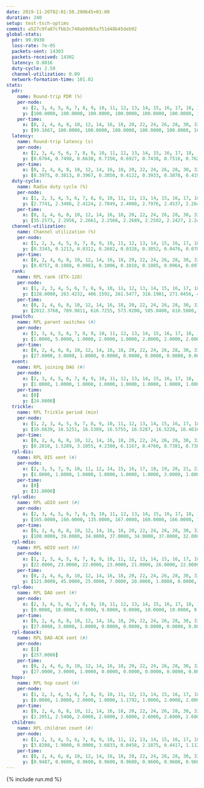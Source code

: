 ```yaml
---
date: 2019-11-26T02:01:50.290645+01:00
duration: 240
setup: test-tsch-optims
commit: a527c9fa87cfbb3c740ab9db5a751d48b45deb92
global-stats:
  pdr: 99.9930
  loss-rate: 7e-05
  packets-sent: 14303
  packets-received: 14302
  latency: 0.8016
  duty-cycle: 2.50
  channel-utilization: 0.09
  network-formation-time: 101.02
stats:
  pdr:
    name: Round-trip PDR (%)
    per-node:
      x: [2, 3, 4, 5, 6, 7, 8, 9, 10, 11, 12, 13, 14, 15, 16, 17, 18, 19, 20, 21, 22, 23, 24, 25]
      y: [100.0000, 100.0000, 100.0000, 100.0000, 100.0000, 100.0000, 100.0000, 100.0000, 100.0000, 100.0000, 100.0000, 100.0000, 100.0000, 100.0000, 100.0000, 100.0000, 100.0000, 100.0000, 100.0000, 100.0000, 100.0000, 100.0000, 100.0000, 99.8387]
    per-time:
      x: [0, 2, 4, 6, 8, 10, 12, 14, 16, 18, 20, 22, 24, 26, 28, 30, 32, 34, 36, 38, 40, 42, 44, 46, 48, 50, 52, 54, 56, 58, 60, 62, 64, 66, 68, 70, 72, 74, 76, 78, 80, 82, 84, 86, 88, 90, 92, 94, 96, 98, 100, 102, 104, 106, 108, 110, 112, 114, 116, 118, 120, 122, 124, 126, 128, 130, 132, 134, 136, 138, 140, 142, 144, 146, 148, 150, 152, 154, 156, 158, 160, 162, 164, 166, 168, 170, 172, 174, 176, 178, 180, 182, 184, 186, 188, 190, 192, 194, 196, 198, 200, 202, 204, 206, 208, 210, 212, 214, 216, 218, 220, 222, 224, 226, 228, 230, 232, 234, 236, 238, 240]
      y: [99.1667, 100.0000, 100.0000, 100.0000, 100.0000, 100.0000, 100.0000, 100.0000, 100.0000, 100.0000, 100.0000, 100.0000, 100.0000, 100.0000, 100.0000, 100.0000, 100.0000, 100.0000, 100.0000, 100.0000, 100.0000, 100.0000, 100.0000, 100.0000, 100.0000, 100.0000, 100.0000, 100.0000, 100.0000, 100.0000, 100.0000, 100.0000, 100.0000, 100.0000, 100.0000, 100.0000, 100.0000, 100.0000, 100.0000, 100.0000, 100.0000, 100.0000, 100.0000, 100.0000, 100.0000, 100.0000, 100.0000, 100.0000, 100.0000, 100.0000, 100.0000, 100.0000, 100.0000, 100.0000, 100.0000, 100.0000, 100.0000, 100.0000, 100.0000, 100.0000, 100.0000, 100.0000, 100.0000, 100.0000, 100.0000, 100.0000, 100.0000, 100.0000, 100.0000, 100.0000, 100.0000, 100.0000, 100.0000, 100.0000, 100.0000, 100.0000, 100.0000, 100.0000, 100.0000, 100.0000, 100.0000, 100.0000, 100.0000, 100.0000, 100.0000, 100.0000, 100.0000, 100.0000, 100.0000, 100.0000, 100.0000, 100.0000, 100.0000, 100.0000, 100.0000, 100.0000, 100.0000, 100.0000, 100.0000, 100.0000, 100.0000, 100.0000, 100.0000, 100.0000, 100.0000, 100.0000, 100.0000, 100.0000, 100.0000, 100.0000, 100.0000, 100.0000, 100.0000, 100.0000, 100.0000, 100.0000, 100.0000, 100.0000, 100.0000, 100.0000, null]
  latency:
    name: Round-trip latency (s)
    per-node:
      x: [2, 3, 4, 5, 6, 7, 8, 9, 10, 11, 12, 13, 14, 15, 16, 17, 18, 19, 20, 21, 22, 23, 24, 25]
      y: [0.6704, 0.7498, 0.6630, 0.7350, 0.6927, 0.7438, 0.7516, 0.7628, 0.6986, 0.8203, 0.7397, 0.6972, 0.7817, 0.7465, 0.8361, 0.8357, 0.8062, 0.8683, 0.8538, 0.9584, 0.8914, 1.0302, 0.9792, 0.9205]
    per-time:
      x: [0, 2, 4, 6, 8, 10, 12, 14, 16, 18, 20, 22, 24, 26, 28, 30, 32, 34, 36, 38, 40, 42, 44, 46, 48, 50, 52, 54, 56, 58, 60, 62, 64, 66, 68, 70, 72, 74, 76, 78, 80, 82, 84, 86, 88, 90, 92, 94, 96, 98, 100, 102, 104, 106, 108, 110, 112, 114, 116, 118, 120, 122, 124, 126, 128, 130, 132, 134, 136, 138, 140, 142, 144, 146, 148, 150, 152, 154, 156, 158, 160, 162, 164, 166, 168, 170, 172, 174, 176, 178, 180, 182, 184, 186, 188, 190, 192, 194, 196, 198, 200, 202, 204, 206, 208, 210, 212, 214, 216, 218, 220, 222, 224, 226, 228, 230, 232, 234, 236, 238, 240]
      y: [0.3975, 0.3813, 0.3967, 0.3850, 0.4122, 0.3933, 0.3878, 0.4197, 0.3856, 0.3955, 0.4014, 0.3917, 0.3604, 0.3776, 0.3964, 0.3795, 0.3920, 0.3563, 0.3656, 0.3816, 0.3858, 0.3778, 0.3597, 0.3638, 0.3833, 0.3563, 0.3882, 0.3558, 0.3577, 0.3684, 0.3573, 0.3293, 0.3490, 0.3552, 0.3282, 0.3412, 0.3297, 0.3496, 0.3202, 0.3474, 0.3216, 0.3736, 0.3691, 0.3958, 0.3601, 0.3576, 0.3567, 0.4448, 0.4598, 0.3887, 0.3250, 0.3373, 0.3984, 0.7368, 0.7477, 0.5288, 0.4430, 0.3747, 0.4282, 0.9392, 1.2750, 0.9749, 0.7535, 0.5016, 0.5269, 0.9560, 1.2823, 1.2868, 1.2773, 0.9469, 0.6752, 0.9745, 1.2692, 1.2880, 1.2960, 1.2670, 1.1757, 1.0914, 1.2612, 1.2935, 1.2876, 1.3181, 1.2742, 1.3060, 1.3004, 1.2962, 1.2685, 1.2976, 1.3102, 1.3098, 1.2938, 1.2760, 1.2964, 1.2895, 1.2792, 1.2838, 1.2931, 1.2775, 1.2763, 1.2777, 1.3053, 1.2781, 1.2662, 1.2685, 1.2934, 1.2955, 1.2587, 1.2807, 1.2622, 1.2715, 1.2482, 1.2960, 1.2652, 1.2629, 1.2795, 1.2511, 1.2588, 1.2697, 1.2598, 1.2530, null]
  duty-cycle:
    name: Radio duty cycle (%)
    per-node:
      x: [1, 2, 3, 4, 5, 6, 7, 8, 9, 10, 11, 12, 13, 14, 15, 16, 17, 18, 19, 20, 21, 22, 23, 24, 25]
      y: [2.7741, 2.3486, 2.4124, 2.7049, 2.4080, 2.7976, 2.4537, 2.2640, 2.3631, 2.3478, 2.4200, 2.3826, 2.5690, 2.4309, 2.5142, 2.4638, 2.5548, 2.4930, 2.5142, 2.6502, 2.4628, 2.5929, 2.6335, 2.5409, 2.4379]
    per-time:
      x: [0, 2, 4, 6, 8, 10, 12, 14, 16, 18, 20, 22, 24, 26, 28, 30, 32, 34, 36, 38, 40, 42, 44, 46, 48, 50, 52, 54, 56, 58, 60, 62, 64, 66, 68, 70, 72, 74, 76, 78, 80, 82, 84, 86, 88, 90, 92, 94, 96, 98, 100, 102, 104, 106, 108, 110, 112, 114, 116, 118, 120, 122, 124, 126, 128, 130, 132, 134, 136, 138, 140, 142, 144, 146, 148, 150, 152, 154, 156, 158, 160, 162, 164, 166, 168, 170, 172, 174, 176, 178, 180, 182, 184, 186, 188, 190, 192, 194, 196, 198, 200, 202, 204, 206, 208, 210, 212, 214, 216, 218, 220, 222, 224, 226, 228, 230, 232, 234, 236, 238]
      y: [35.2573, 2.2956, 2.2661, 2.2568, 2.2689, 2.2502, 2.2427, 2.2461, 2.2843, 2.2592, 2.2582, 2.2428, 2.2472, 2.2333, 2.2910, 2.2744, 2.2611, 2.2403, 2.2329, 2.2421, 2.2375, 2.2519, 2.2494, 2.2142, 2.2385, 2.2578, 2.2261, 2.2594, 2.2350, 2.2403, 2.2326, 2.2350, 2.2125, 2.2469, 2.2354, 2.2050, 2.2164, 2.2113, 2.2057, 2.2157, 2.2243, 2.2348, 2.2089, 2.2402, 2.2369, 2.2175, 2.2155, 2.2315, 2.2147, 2.2057, 2.2058, 2.2052, 2.2216, 2.2044, 2.2181, 2.2082, 2.2022, 2.2245, 2.2103, 2.2300, 2.2018, 2.2017, 2.2185, 2.2116, 2.2239, 2.2139, 2.2197, 2.2031, 2.2363, 2.2074, 2.2116, 2.2180, 2.2136, 2.2092, 2.2088, 2.2283, 2.2277, 2.2428, 2.2141, 2.2143, 2.2410, 2.2206, 2.2603, 2.2096, 2.2148, 2.2326, 2.2258, 2.2125, 2.2210, 2.2161, 2.2363, 2.2409, 2.2188, 2.2082, 2.2199, 2.2042, 2.2223, 2.2195, 2.2183, 2.2127, 2.2247, 2.2191, 2.2246, 2.2050, 2.2109, 2.2335, 2.2140, 2.2029, 2.2129, 2.1957, 2.2193, 2.2131, 2.2155, 2.2019, 2.2246, 2.2111, 2.1984, 2.2039, 2.2164, 2.1998]
  channel-utilization:
    name: Channel utilization (%)
    per-node:
      x: [1, 2, 3, 4, 5, 6, 7, 8, 9, 10, 11, 12, 13, 14, 15, 16, 17, 18, 19, 20, 21, 22, 23, 24, 25]
      y: [0.3343, 0.1213, 0.0312, 0.2682, 0.0328, 0.3052, 0.0476, 0.0708, 0.0350, 0.0602, 0.0320, 0.0878, 0.1659, 0.0324, 0.1236, 0.0943, 0.0331, 0.0738, 0.0400, 0.1002, 0.0315, 0.0613, 0.0350, 0.0311, 0.0344]
    per-time:
      x: [0, 2, 4, 6, 8, 10, 12, 14, 16, 18, 20, 22, 24, 26, 28, 30, 32, 34, 36, 38, 40, 42, 44, 46, 48, 50, 52, 54, 56, 58, 60, 62, 64, 66, 68, 70, 72, 74, 76, 78, 80, 82, 84, 86, 88, 90, 92, 94, 96, 98, 100, 102, 104, 106, 108, 110, 112, 114, 116, 118, 120, 122, 124, 126, 128, 130, 132, 134, 136, 138, 140, 142, 144, 146, 148, 150, 152, 154, 156, 158, 160, 162, 164, 166, 168, 170, 172, 174, 176, 178, 180, 182, 184, 186, 188, 190, 192, 194, 196, 198, 200, 202, 204, 206, 208, 210, 212, 214, 216, 218, 220, 222, 224, 226, 228, 230, 232, 234, 236, 238]
      y: [0.0757, 0.1088, 0.0983, 0.1006, 0.1010, 0.1005, 0.0964, 0.0971, 0.1074, 0.0998, 0.1014, 0.0944, 0.0975, 0.0930, 0.1107, 0.1038, 0.0999, 0.0946, 0.0946, 0.0977, 0.0947, 0.0992, 0.0984, 0.0868, 0.0942, 0.1015, 0.0884, 0.1017, 0.0943, 0.0974, 0.0911, 0.0941, 0.0854, 0.1029, 0.0944, 0.0864, 0.0885, 0.0893, 0.0853, 0.0886, 0.0912, 0.0937, 0.0879, 0.0953, 0.0979, 0.0891, 0.0908, 0.0954, 0.0899, 0.0852, 0.0869, 0.0869, 0.0916, 0.0856, 0.0917, 0.0878, 0.0853, 0.0931, 0.0867, 0.0922, 0.0841, 0.0845, 0.0908, 0.0886, 0.0920, 0.0900, 0.0906, 0.0847, 0.0941, 0.0882, 0.0889, 0.0891, 0.0876, 0.0853, 0.0853, 0.0918, 0.0900, 0.0945, 0.0858, 0.0866, 0.0943, 0.0877, 0.1005, 0.0879, 0.0895, 0.0922, 0.0913, 0.0871, 0.0899, 0.0891, 0.0949, 0.0956, 0.0879, 0.0868, 0.0888, 0.0838, 0.0896, 0.0896, 0.0890, 0.0882, 0.0907, 0.0885, 0.0880, 0.0844, 0.0875, 0.0923, 0.0879, 0.0850, 0.0881, 0.0816, 0.0890, 0.0881, 0.0874, 0.0835, 0.0912, 0.0882, 0.0838, 0.0853, 0.0880, 0.0829]
  rank:
    name: RPL rank (ETX-128)
    per-node:
      x: [1, 2, 3, 4, 5, 6, 7, 8, 9, 10, 11, 12, 13, 14, 15, 16, 17, 18, 19, 20, 21, 22, 23, 24, 25]
      y: [128.0000, 263.4232, 406.1592, 261.5477, 318.1901, 271.0456, 403.1074, 414.7397, 531.3595, 401.3237, 577.0612, 437.6983, 477.8802, 590.0524, 477.7119, 557.6844, 826.3077, 633.0697, 755.1411, 668.2058, 802.3049, 697.4122, 822.1304, 844.4000, 822.7571]
    per-time:
      x: [0, 2, 4, 6, 8, 10, 12, 14, 16, 18, 20, 22, 24, 26, 28, 30, 32, 34, 36, 38, 40, 42, 44, 46, 48, 50, 52, 54, 56, 58, 60, 62, 64, 66, 68, 70, 72, 74, 76, 78, 80, 82, 84, 86, 88, 90, 92, 94, 96, 98, 100, 102, 104, 106, 108, 110, 112, 114, 116, 118, 120, 122, 124, 126, 128, 130, 132, 134, 136, 138, 140, 142, 144, 146, 148, 150, 152, 154, 156, 158, 160, 162, 164, 166, 168, 170, 172, 174, 176, 178, 180, 182, 184, 186, 188, 190, 192, 194, 196, 198, 200, 202, 204, 206, 208, 210, 212, 214, 216, 218, 220, 222, 224, 226, 228, 230, 232, 234, 236, 238, 240]
      y: [2012.3768, 789.9811, 616.7255, 573.9200, 585.0400, 610.5800, 610.9400, 613.7400, 607.5400, 629.7400, 627.4200, 641.6078, 629.0600, 621.6275, 637.2500, 617.2800, 606.3725, 585.1200, 582.3200, 598.0385, 599.3800, 589.6792, 587.6154, 557.5098, 613.6400, 608.6000, 604.9400, 590.7885, 591.8200, 605.6981, 589.7600, 588.6667, 577.0200, 585.3148, 555.9231, 527.9200, 537.1800, 537.7647, 529.4200, 524.8400, 529.3400, 534.2200, 518.3600, 534.7255, 523.7200, 519.3137, 516.8824, 509.7778, 490.4314, 477.5200, 475.5200, 470.9200, 474.7400, 477.8600, 493.1961, 488.0588, 480.4600, 475.7000, 481.6863, 483.7400, 489.1373, 479.7800, 478.3137, 470.3725, 464.4902, 467.9216, 467.3800, 463.8000, 463.2600, 463.0800, 462.8824, 461.5294, 480.0392, 484.8000, 485.8235, 486.6000, 485.2600, 499.0566, 486.8400, 491.7059, 488.0577, 489.7800, 478.6981, 476.8039, 478.6600, 476.7925, 476.8600, 493.5400, 501.9600, 499.8800, 498.7800, 492.9630, 485.6923, 480.5200, 487.0000, 490.0000, 492.9600, 508.6471, 506.5283, 494.3654, 487.7692, 479.1600, 483.4118, 479.3200, 477.5400, 474.8431, 473.9400, 471.5686, 472.1373, 467.7000, 463.0588, 457.8800, 458.6800, 459.4800, 457.3333, 459.8600, 458.4200, 463.8600, 475.9412, 469.3400, 594.0000]
  pswitch:
    name: RPL parent switches (#)
    per-node:
      x: [2, 3, 4, 5, 6, 7, 8, 9, 10, 11, 12, 13, 14, 15, 16, 17, 18, 19, 20, 21, 22, 23, 24, 25]
      y: [1.0000, 5.0000, 1.0000, 2.0000, 1.0000, 2.0000, 2.0000, 2.0000, 1.0000, 6.0000, 2.0000, 2.0000, 8.0000, 3.0000, 4.0000, 7.0000, 4.0000, 9.0000, 4.0000, 7.0000, 6.0000, 14.0000, 11.0000, 8.0000]
    per-time:
      x: [0, 2, 4, 6, 8, 10, 12, 14, 16, 18, 20, 22, 24, 26, 28, 30, 32, 34, 36, 38, 40, 42, 44, 46, 48, 50, 52, 54, 56, 58, 60, 62, 64, 66, 68, 70, 72, 74, 76, 78, 80, 82, 84, 86, 88, 90, 92, 94, 96, 98, 100, 102, 104, 106, 108, 110, 112, 114, 116, 118, 120, 122, 124, 126, 128, 130, 132, 134, 136, 138, 140, 142, 144, 146, 148, 150, 152, 154, 156, 158, 160, 162, 164, 166, 168, 170, 172, 174, 176, 178, 180, 182, 184, 186, 188, 190, 192, 194, 196, 198, 200, 202, 204, 206, 208, 210, 212, 214, 216, 218, 220, 222, 224, 226, 228, 230, 232, 234, 236, 238, 240]
      y: [27.0000, 3.0000, 1.0000, 0.0000, 0.0000, 0.0000, 0.0000, 0.0000, 0.0000, 0.0000, 0.0000, 1.0000, 0.0000, 1.0000, 2.0000, 0.0000, 1.0000, 0.0000, 0.0000, 2.0000, 0.0000, 3.0000, 2.0000, 1.0000, 0.0000, 0.0000, 0.0000, 2.0000, 0.0000, 3.0000, 0.0000, 1.0000, 0.0000, 4.0000, 2.0000, 0.0000, 0.0000, 1.0000, 0.0000, 0.0000, 0.0000, 0.0000, 0.0000, 1.0000, 0.0000, 1.0000, 1.0000, 4.0000, 1.0000, 0.0000, 0.0000, 0.0000, 0.0000, 0.0000, 1.0000, 1.0000, 0.0000, 0.0000, 1.0000, 0.0000, 1.0000, 0.0000, 1.0000, 1.0000, 1.0000, 1.0000, 0.0000, 0.0000, 0.0000, 0.0000, 1.0000, 1.0000, 1.0000, 0.0000, 1.0000, 0.0000, 0.0000, 3.0000, 0.0000, 1.0000, 2.0000, 0.0000, 3.0000, 1.0000, 0.0000, 3.0000, 0.0000, 0.0000, 0.0000, 0.0000, 0.0000, 4.0000, 2.0000, 0.0000, 0.0000, 0.0000, 0.0000, 1.0000, 3.0000, 2.0000, 2.0000, 0.0000, 1.0000, 0.0000, 0.0000, 1.0000, 0.0000, 1.0000, 1.0000, 0.0000, 1.0000, 0.0000, 0.0000, 0.0000, 1.0000, 0.0000, 0.0000, 0.0000, 1.0000, 0.0000, 1.0000]
  event:
    name: RPL joining DAG (#)
    per-node:
      x: [2, 3, 4, 5, 6, 7, 8, 9, 10, 11, 12, 13, 14, 15, 16, 17, 18, 19, 20, 21, 22, 23, 24, 25]
      y: [1.0000, 1.0000, 1.0000, 1.0000, 1.0000, 1.0000, 1.0000, 1.0000, 1.0000, 1.0000, 1.0000, 1.0000, 1.0000, 1.0000, 1.0000, 1.0000, 1.0000, 1.0000, 1.0000, 1.0000, 1.0000, 1.0000, 1.0000, 1.0000]
    per-time:
      x: [0]
      y: [24.0000]
  trickle:
    name: RPL Trickle period (min)
    per-node:
      x: [1, 2, 3, 4, 5, 6, 7, 8, 9, 10, 11, 12, 13, 14, 15, 16, 17, 18, 19, 20, 21, 22, 23, 24, 25]
      y: [16.6639, 16.5251, 16.5389, 16.5755, 16.5287, 16.5228, 16.4616, 16.4554, 16.5262, 16.5228, 16.5913, 16.5290, 16.5267, 16.4803, 16.4632, 16.5340, 16.5454, 16.5342, 16.6196, 16.6020, 16.4065, 16.4712, 16.5146, 16.6079, 16.4108]
    per-time:
      x: [0, 2, 4, 6, 8, 10, 12, 14, 16, 18, 20, 22, 24, 26, 28, 30, 32, 34, 36, 38, 40, 42, 44, 46, 48, 50, 52, 54, 56, 58, 60, 62, 64, 66, 68, 70, 72, 74, 76, 78, 80, 82, 84, 86, 88, 90, 92, 94, 96, 98, 100, 102, 104, 106, 108, 110, 112, 114, 116, 118, 120, 122, 124, 126, 128, 130, 132, 134, 136, 138, 140, 142, 144, 146, 148, 150, 152, 154, 156, 158, 160, 162, 164, 166, 168, 170, 172, 174, 176, 178, 180, 182, 184, 186, 188, 190, 192, 194, 196, 198, 200, 202, 204, 206, 208, 210, 212, 214, 216, 218, 220, 222, 224, 226, 228, 230, 232, 234, 236, 238, 240]
      y: [0.2810, 1.5289, 3.1055, 4.2380, 6.1167, 8.4760, 8.7381, 8.7381, 9.0877, 16.2529, 17.4763, 17.4763, 17.4763, 17.4763, 17.4763, 17.4763, 17.4763, 17.4763, 17.4763, 17.4763, 17.4763, 17.4763, 17.4763, 17.4763, 17.4763, 17.4763, 17.4763, 17.4763, 17.4763, 17.4763, 17.4763, 17.4763, 17.4763, 17.4763, 17.4763, 17.4763, 17.4763, 17.4763, 17.4763, 17.4763, 17.4763, 17.4763, 17.4763, 17.4763, 17.4763, 17.4763, 17.4763, 17.4763, 17.4763, 17.4763, 17.4763, 17.4763, 17.4763, 17.4763, 17.4763, 17.4763, 17.4763, 17.4763, 17.4763, 17.4763, 17.4763, 17.4763, 17.4763, 17.4763, 17.4763, 17.4763, 17.4763, 17.4763, 17.4763, 17.4763, 17.4763, 17.4763, 17.4763, 17.4763, 17.4763, 17.4763, 17.4763, 17.4763, 17.4763, 17.4763, 17.4763, 17.4763, 17.4763, 17.4763, 17.4763, 17.4763, 17.4763, 17.4763, 17.4763, 17.4763, 17.4763, 17.4763, 17.4763, 17.4763, 17.4763, 17.4763, 17.4763, 17.4763, 17.4763, 17.4763, 17.4763, 17.4763, 17.4763, 17.4763, 17.4763, 17.4763, 17.4763, 17.4763, 17.4763, 17.4763, 17.4763, 17.4763, 17.4763, 17.4763, 17.4763, 17.4763, 17.4763, 17.4763, 17.4763, 17.4763, 17.4763]
  rpl-dis:
    name: RPL DIS sent (#)
    per-node:
      x: [2, 3, 5, 7, 9, 10, 11, 12, 14, 15, 16, 17, 18, 19, 20, 21, 22, 23, 24, 25]
      y: [1.0000, 1.0000, 1.0000, 1.0000, 1.0000, 1.0000, 3.0000, 1.0000, 2.0000, 1.0000, 2.0000, 2.0000, 1.0000, 2.0000, 2.0000, 1.0000, 2.0000, 2.0000, 2.0000, 2.0000]
    per-time:
      x: [0]
      y: [31.0000]
  rpl-udio:
    name: RPL uDIO sent (#)
    per-node:
      x: [2, 3, 4, 5, 6, 7, 8, 9, 10, 11, 12, 13, 14, 15, 16, 17, 18, 19, 20, 21, 22, 23, 24, 25]
      y: [165.0000, 160.0000, 135.0000, 167.0000, 160.0000, 166.0000, 162.0000, 165.0000, 165.0000, 173.0000, 172.0000, 158.0000, 171.0000, 166.0000, 169.0000, 169.0000, 162.0000, 173.0000, 159.0000, 171.0000, 172.0000, 163.0000, 169.0000, 168.0000]
    per-time:
      x: [0, 2, 4, 6, 8, 10, 12, 14, 16, 18, 20, 22, 24, 26, 28, 30, 32, 34, 36, 38, 40, 42, 44, 46, 48, 50, 52, 54, 56, 58, 60, 62, 64, 66, 68, 70, 72, 74, 76, 78, 80, 82, 84, 86, 88, 90, 92, 94, 96, 98, 100, 102, 104, 106, 108, 110, 112, 114, 116, 118, 120, 122, 124, 126, 128, 130, 132, 134, 136, 138, 140, 142, 144, 146, 148, 150, 152, 154, 156, 158, 160, 162, 164, 166, 168, 170, 172, 174, 176, 178, 180, 182, 184, 186, 188, 190, 192, 194, 196, 198, 200, 202, 204, 206, 208, 210, 212, 214, 216, 218, 220, 222, 224, 226, 228, 230, 232, 234, 236, 238, 240]
      y: [108.0000, 39.0000, 34.0000, 37.0000, 34.0000, 37.0000, 32.0000, 30.0000, 34.0000, 36.0000, 36.0000, 33.0000, 34.0000, 33.0000, 36.0000, 34.0000, 31.0000, 32.0000, 29.0000, 36.0000, 27.0000, 34.0000, 32.0000, 30.0000, 39.0000, 36.0000, 34.0000, 28.0000, 30.0000, 32.0000, 28.0000, 33.0000, 30.0000, 37.0000, 31.0000, 30.0000, 33.0000, 32.0000, 36.0000, 33.0000, 31.0000, 34.0000, 31.0000, 37.0000, 31.0000, 32.0000, 34.0000, 35.0000, 35.0000, 29.0000, 29.0000, 30.0000, 32.0000, 36.0000, 31.0000, 34.0000, 32.0000, 32.0000, 31.0000, 30.0000, 35.0000, 32.0000, 37.0000, 31.0000, 31.0000, 31.0000, 29.0000, 35.0000, 29.0000, 31.0000, 36.0000, 30.0000, 37.0000, 28.0000, 31.0000, 35.0000, 29.0000, 30.0000, 31.0000, 33.0000, 34.0000, 29.0000, 31.0000, 36.0000, 30.0000, 32.0000, 38.0000, 28.0000, 31.0000, 34.0000, 31.0000, 33.0000, 33.0000, 33.0000, 27.0000, 32.0000, 35.0000, 29.0000, 34.0000, 35.0000, 29.0000, 31.0000, 30.0000, 29.0000, 29.0000, 28.0000, 34.0000, 33.0000, 32.0000, 33.0000, 30.0000, 31.0000, 29.0000, 34.0000, 33.0000, 29.0000, 35.0000, 34.0000, 30.0000, 29.0000, 6.0000]
  rpl-mdio:
    name: RPL mDIO sent (#)
    per-node:
      x: [1, 2, 3, 4, 5, 6, 7, 8, 9, 10, 11, 12, 13, 14, 15, 16, 17, 18, 19, 20, 21, 22, 23, 24, 25]
      y: [22.0000, 23.0000, 22.0000, 23.0000, 21.0000, 26.0000, 22.0000, 22.0000, 22.0000, 23.0000, 20.0000, 23.0000, 25.0000, 23.0000, 21.0000, 21.0000, 21.0000, 22.0000, 21.0000, 20.0000, 24.0000, 24.0000, 20.0000, 21.0000, 24.0000]
    per-time:
      x: [0, 2, 4, 6, 8, 10, 12, 14, 16, 18, 20, 22, 24, 26, 28, 30, 32, 34, 36, 38, 40, 42, 44, 46, 48, 50, 52, 54, 56, 58, 60, 62, 64, 66, 68, 70, 72, 74, 76, 78, 80, 82, 84, 86, 88, 90, 92, 94, 96, 98, 100, 102, 104, 106, 108, 110, 112, 114, 116, 118, 120, 122, 124, 126, 128, 130, 132, 134, 136, 138, 140, 142, 144, 146, 148, 150, 152, 154, 156, 158, 160, 162, 164, 166, 168, 170, 172, 174, 176, 178, 180, 182, 184, 186, 188, 190, 192, 194, 196, 198, 200, 202, 204, 206, 208, 210, 212, 214, 216, 218, 220, 222, 224, 226, 228, 230, 232, 234, 236, 238, 240]
      y: [121.0000, 45.0000, 25.0000, 7.0000, 20.0000, 1.0000, 0.0000, 5.0000, 17.0000, 2.0000, 1.0000, 0.0000, 0.0000, 3.0000, 3.0000, 5.0000, 7.0000, 7.0000, 0.0000, 0.0000, 0.0000, 0.0000, 7.0000, 3.0000, 5.0000, 3.0000, 6.0000, 1.0000, 0.0000, 0.0000, 0.0000, 5.0000, 7.0000, 4.0000, 6.0000, 2.0000, 1.0000, 0.0000, 0.0000, 3.0000, 3.0000, 8.0000, 6.0000, 5.0000, 0.0000, 0.0000, 0.0000, 0.0000, 2.0000, 11.0000, 4.0000, 6.0000, 2.0000, 0.0000, 0.0000, 0.0000, 0.0000, 2.0000, 6.0000, 8.0000, 3.0000, 6.0000, 0.0000, 0.0000, 0.0000, 0.0000, 5.0000, 7.0000, 7.0000, 3.0000, 3.0000, 0.0000, 0.0000, 0.0000, 2.0000, 3.0000, 9.0000, 5.0000, 6.0000, 0.0000, 0.0000, 0.0000, 0.0000, 1.0000, 2.0000, 7.0000, 9.0000, 6.0000, 0.0000, 0.0000, 0.0000, 0.0000, 3.0000, 7.0000, 7.0000, 6.0000, 1.0000, 1.0000, 0.0000, 0.0000, 0.0000, 4.0000, 9.0000, 6.0000, 3.0000, 3.0000, 0.0000, 0.0000, 0.0000, 2.0000, 5.0000, 3.0000, 7.0000, 6.0000, 2.0000, 0.0000, 0.0000, 0.0000, 6.0000, 4.0000, 2.0000]
  rpl-dao:
    name: RPL DAO sent (#)
    per-node:
      x: [2, 3, 4, 5, 6, 7, 8, 9, 10, 11, 12, 13, 14, 15, 16, 17, 18, 19, 20, 21, 22, 23, 24, 25]
      y: [9.0000, 10.0000, 9.0000, 9.0000, 9.0000, 10.0000, 10.0000, 9.0000, 9.0000, 10.0000, 10.0000, 10.0000, 13.0000, 10.0000, 10.0000, 12.0000, 9.0000, 12.0000, 10.0000, 13.0000, 12.0000, 16.0000, 14.0000, 12.0000]
    per-time:
      x: [0, 2, 4, 6, 8, 10, 12, 14, 16, 18, 20, 22, 24, 26, 28, 30, 32, 34, 36, 38, 40, 42, 44, 46, 48, 50, 52, 54, 56, 58, 60, 62, 64, 66, 68, 70, 72, 74, 76, 78, 80, 82, 84, 86, 88, 90, 92, 94, 96, 98, 100, 102, 104, 106, 108, 110, 112, 114, 116, 118, 120, 122, 124, 126, 128, 130, 132, 134, 136, 138, 140, 142, 144, 146, 148, 150, 152, 154, 156, 158, 160, 162, 164, 166, 168, 170, 172, 174, 176, 178, 180, 182, 184, 186, 188, 190, 192, 194, 196, 198, 200, 202, 204, 206, 208, 210, 212, 214, 216, 218, 220, 222, 224, 226, 228, 230, 232, 234, 236, 238, 240]
      y: [27.0000, 3.0000, 1.0000, 0.0000, 0.0000, 0.0000, 0.0000, 0.0000, 0.0000, 0.0000, 0.0000, 1.0000, 0.0000, 1.0000, 19.0000, 2.0000, 1.0000, 0.0000, 0.0000, 2.0000, 0.0000, 3.0000, 2.0000, 1.0000, 0.0000, 1.0000, 0.0000, 2.0000, 11.0000, 5.0000, 1.0000, 0.0000, 1.0000, 5.0000, 2.0000, 2.0000, 0.0000, 1.0000, 0.0000, 1.0000, 0.0000, 1.0000, 7.0000, 6.0000, 0.0000, 1.0000, 1.0000, 6.0000, 4.0000, 1.0000, 0.0000, 0.0000, 0.0000, 1.0000, 1.0000, 2.0000, 2.0000, 8.0000, 2.0000, 0.0000, 1.0000, 4.0000, 3.0000, 2.0000, 2.0000, 1.0000, 0.0000, 0.0000, 2.0000, 0.0000, 2.0000, 9.0000, 1.0000, 1.0000, 1.0000, 0.0000, 3.0000, 5.0000, 2.0000, 1.0000, 2.0000, 0.0000, 4.0000, 1.0000, 0.0000, 7.0000, 1.0000, 1.0000, 0.0000, 0.0000, 2.0000, 8.0000, 3.0000, 0.0000, 2.0000, 0.0000, 2.0000, 2.0000, 3.0000, 7.0000, 3.0000, 0.0000, 1.0000, 0.0000, 2.0000, 3.0000, 2.0000, 1.0000, 1.0000, 0.0000, 2.0000, 2.0000, 1.0000, 1.0000, 9.0000, 0.0000, 0.0000, 1.0000, 3.0000, 1.0000, 1.0000]
  rpl-daoack:
    name: RPL DAO-ACK sent (#)
    per-node:
      x: [1]
      y: [257.0000]
    per-time:
      x: [0, 2, 4, 6, 8, 10, 12, 14, 16, 18, 20, 22, 24, 26, 28, 30, 32, 34, 36, 38, 40, 42, 44, 46, 48, 50, 52, 54, 56, 58, 60, 62, 64, 66, 68, 70, 72, 74, 76, 78, 80, 82, 84, 86, 88, 90, 92, 94, 96, 98, 100, 102, 104, 106, 108, 110, 112, 114, 116, 118, 120, 122, 124, 126, 128, 130, 132, 134, 136, 138, 140, 142, 144, 146, 148, 150, 152, 154, 156, 158, 160, 162, 164, 166, 168, 170, 172, 174, 176, 178, 180, 182, 184, 186, 188, 190, 192, 194, 196, 198, 200, 202, 204, 206, 208, 210, 212, 214, 216, 218, 220, 222, 224, 226, 228, 230, 232, 234, 236, 238, 240]
      y: [27.0000, 3.0000, 1.0000, 0.0000, 0.0000, 0.0000, 0.0000, 0.0000, 0.0000, 0.0000, 0.0000, 1.0000, 0.0000, 1.0000, 19.0000, 2.0000, 1.0000, 0.0000, 0.0000, 2.0000, 0.0000, 3.0000, 2.0000, 1.0000, 0.0000, 1.0000, 0.0000, 2.0000, 11.0000, 5.0000, 1.0000, 0.0000, 1.0000, 5.0000, 2.0000, 2.0000, 0.0000, 1.0000, 0.0000, 1.0000, 0.0000, 1.0000, 7.0000, 6.0000, 0.0000, 1.0000, 1.0000, 6.0000, 4.0000, 1.0000, 0.0000, 0.0000, 0.0000, 1.0000, 1.0000, 2.0000, 2.0000, 8.0000, 2.0000, 0.0000, 1.0000, 4.0000, 3.0000, 3.0000, 1.0000, 1.0000, 0.0000, 0.0000, 2.0000, 0.0000, 2.0000, 9.0000, 1.0000, 1.0000, 1.0000, 0.0000, 3.0000, 5.0000, 2.0000, 1.0000, 2.0000, 0.0000, 4.0000, 1.0000, 0.0000, 7.0000, 1.0000, 1.0000, 0.0000, 0.0000, 2.0000, 8.0000, 3.0000, 0.0000, 2.0000, 0.0000, 2.0000, 2.0000, 3.0000, 7.0000, 3.0000, 0.0000, 1.0000, 0.0000, 2.0000, 3.0000, 2.0000, 1.0000, 1.0000, 0.0000, 2.0000, 2.0000, 2.0000, 0.0000, 9.0000, 0.0000, 0.0000, 1.0000, 3.0000, 1.0000, 1.0000]
  hops:
    name: RPL hop count (#)
    per-node:
      x: [1, 2, 3, 4, 5, 6, 7, 8, 9, 10, 11, 12, 13, 14, 15, 16, 17, 18, 19, 20, 21, 22, 23, 24, 25]
      y: [0.0000, 1.0000, 2.0000, 1.0000, 1.1792, 1.0000, 2.0000, 2.0000, 3.0000, 2.0000, 3.1213, 2.0000, 2.0000, 2.9958, 2.1583, 2.2845, 3.0000, 3.0000, 3.4435, 3.0544, 4.0251, 3.0669, 4.0335, 4.1088, 4.0418]
    per-time:
      x: [0, 2, 4, 6, 8, 10, 12, 14, 16, 18, 20, 22, 24, 26, 28, 30, 32, 34, 36, 38, 40, 42, 44, 46, 48, 50, 52, 54, 56, 58, 60, 62, 64, 66, 68, 70, 72, 74, 76, 78, 80, 82, 84, 86, 88, 90, 92, 94, 96, 98, 100, 102, 104, 106, 108, 110, 112, 114, 116, 118, 120, 122, 124, 126, 128, 130, 132, 134, 136, 138, 140, 142, 144, 146, 148, 150, 152, 154, 156, 158, 160, 162, 164, 166, 168, 170, 172, 174, 176, 178, 180, 182, 184, 186, 188, 190, 192, 194, 196, 198, 200, 202, 204, 206, 208, 210, 212, 214, 216, 218, 220, 222, 224, 226, 228, 230, 232, 234, 236, 238]
      y: [2.2051, 2.5400, 2.6000, 2.6000, 2.6000, 2.6000, 2.6000, 2.6000, 2.6000, 2.6000, 2.6000, 2.5200, 2.5200, 2.5400, 2.6000, 2.6400, 2.6400, 2.6400, 2.6400, 2.6000, 2.5600, 2.5400, 2.5200, 2.5200, 2.5200, 2.5200, 2.5200, 2.5200, 2.4800, 2.4800, 2.4800, 2.4800, 2.4800, 2.4800, 2.4600, 2.4000, 2.4000, 2.4200, 2.4400, 2.4400, 2.4400, 2.4400, 2.4400, 2.4400, 2.4400, 2.4000, 2.4000, 2.4200, 2.4000, 2.4000, 2.4000, 2.4000, 2.4000, 2.4000, 2.4000, 2.4000, 2.4000, 2.4000, 2.4000, 2.4000, 2.4000, 2.4000, 2.4200, 2.4400, 2.4400, 2.4800, 2.4800, 2.4800, 2.4800, 2.4800, 2.4800, 2.4800, 2.4800, 2.4400, 2.4400, 2.4000, 2.4000, 2.5400, 2.5200, 2.5200, 2.4800, 2.4400, 2.4400, 2.4200, 2.4000, 2.4200, 2.4400, 2.4400, 2.4400, 2.4400, 2.4400, 2.4400, 2.4000, 2.4000, 2.4000, 2.4000, 2.4000, 2.4000, 2.4000, 2.4000, 2.4000, 2.4000, 2.4000, 2.4000, 2.4000, 2.4000, 2.4000, 2.4000, 2.4000, 2.4000, 2.4000, 2.4000, 2.4000, 2.4000, 2.4000, 2.4000, 2.4000, 2.4000, 2.4000, 2.4000]
  children:
    name: RPL children count (#)
    per-node:
      x: [1, 2, 3, 4, 5, 6, 7, 8, 9, 10, 11, 12, 13, 14, 15, 16, 17, 18, 19, 20, 21, 22, 23, 24, 25]
      y: [3.8208, 1.9000, 0.0000, 3.6833, 0.0458, 2.1875, 0.4417, 1.1125, 0.1213, 0.8917, 0.0000, 1.0958, 1.7750, 0.0000, 1.3833, 1.0209, 0.0000, 1.1292, 0.2092, 2.1046, 0.0126, 0.8912, 0.0837, 0.0000, 0.0628]
    per-time:
      x: [0, 2, 4, 6, 8, 10, 12, 14, 16, 18, 20, 22, 24, 26, 28, 30, 32, 34, 36, 38, 40, 42, 44, 46, 48, 50, 52, 54, 56, 58, 60, 62, 64, 66, 68, 70, 72, 74, 76, 78, 80, 82, 84, 86, 88, 90, 92, 94, 96, 98, 100, 102, 104, 106, 108, 110, 112, 114, 116, 118, 120, 122, 124, 126, 128, 130, 132, 134, 136, 138, 140, 142, 144, 146, 148, 150, 152, 154, 156, 158, 160, 162, 164, 166, 168, 170, 172, 174, 176, 178, 180, 182, 184, 186, 188, 190, 192, 194, 196, 198, 200, 202, 204, 206, 208, 210, 212, 214, 216, 218, 220, 222, 224, 226, 228, 230, 232, 234, 236, 238]
      y: [0.9487, 0.9600, 0.9600, 0.9600, 0.9600, 0.9600, 0.9600, 0.9600, 0.9600, 0.9600, 0.9600, 0.9600, 0.9600, 0.9600, 0.9600, 0.9600, 0.9600, 0.9600, 0.9600, 0.9600, 0.9600, 0.9600, 0.9600, 0.9600, 0.9600, 0.9600, 0.9600, 0.9600, 0.9600, 0.9600, 0.9600, 0.9600, 0.9600, 0.9600, 0.9600, 0.9600, 0.9600, 0.9600, 0.9600, 0.9600, 0.9600, 0.9600, 0.9600, 0.9600, 0.9600, 0.9600, 0.9600, 0.9600, 0.9600, 0.9600, 0.9600, 0.9600, 0.9600, 0.9600, 0.9600, 0.9600, 0.9600, 0.9600, 0.9600, 0.9600, 0.9600, 0.9600, 0.9600, 0.9600, 0.9600, 0.9600, 0.9600, 0.9600, 0.9600, 0.9600, 0.9600, 0.9600, 0.9600, 0.9600, 0.9600, 0.9600, 0.9600, 0.9600, 0.9600, 0.9600, 0.9600, 0.9600, 0.9600, 0.9600, 0.9600, 0.9600, 0.9600, 0.9600, 0.9600, 0.9600, 0.9600, 0.9600, 0.9600, 0.9600, 0.9600, 0.9600, 0.9600, 0.9600, 0.9600, 0.9600, 0.9600, 0.9600, 0.9600, 0.9600, 0.9600, 0.9600, 0.9600, 0.9600, 0.9600, 0.9600, 0.9600, 0.9600, 0.9600, 0.9600, 0.9600, 0.9600, 0.9600, 0.9600, 0.9600, 0.9600]
---
```


{% include run.md %}
